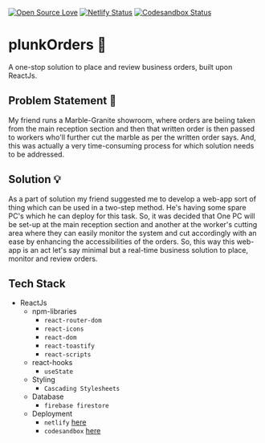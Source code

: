 [![Open Source Love](https://img.shields.io/badge/OpenSource-Contribute%20%F0%9F%96%A4-green)](https://github.com/parthpandyappp)
[![Netlify Status](https://api.netlify.com/api/v1/badges/6f787046-d870-41a9-a6d6-47a6d2fc8889/deploy-status)](https://app.netlify.com/sites/plunkorders/deploys)
[![Codesandbox Status](https://img.shields.io/badge/Codesandbox-Sucess-yellowgreen)](https://codesandbox.io/u/parthpandyappp)
# plunkOrders 💫
A one-stop solution to place and review business orders, built upon ReactJs. 


## Problem Statement 💭
My friend runs a Marble-Granite showroom, where orders are beiing taken from the main reception section and then that written order is then passed to workers who'll further cut the marble as per the written order says. And, this was actually a very time-consuming process for which solution needs to be addressed.

## Solution 💡
As a part of solution my friend suggested me to develop a web-app sort of thing which can be used in a two-step method. He's having some spare PC's which he can deploy for this task. So, it was decided that One PC will be set-up at the main reception section and another at the worker's cutting area where they can easily monitor the system and cut accordingly with an ease by enhancing the accessibilities of the orders. So, this way this web-app is an act let's say minimal but a real-time business solution to place, monitor and review orders.

## Tech Stack
* ReactJs
  + npm-libraries
    + `react-router-dom`
    + `react-icons`
    + `react-dom`
    + `react-toastify`
    + `react-scripts`
  + react-hooks
    + `useState`
  + Styling
    + `Cascading Stylesheets`
  + Database
    + `firebase firestore`
  + Deployment
    + `netlify` [here](https://plunkorders.netlify.app/)
    + `codesandbox` [here](https://f504x.csb.app/)
